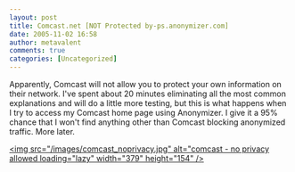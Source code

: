 ```yaml
---
layout: post
title: Comcast.net [NOT Protected by-ps.anonymizer.com]
date: 2005-11-02 16:58
author: metavalent
comments: true
categories: [Uncategorized]
---
```

Apparently, Comcast will not allow you to protect your own information on their network.  I've spent about 20 minutes eliminating all the most common explanations and will do a little more testing, but this is what happens when I try to access my Comcast home page using Anonymizer.  I give it a 95% chance that I won't find anything other than Comcast blocking anonymized traffic.  More later.

<a href="/images/comcast_noprivacy.jpg"><img src="/images/comcast_noprivacy.jpg" alt="comcast - no privacy allowed loading="lazy" width="379" height="154" /></a>
